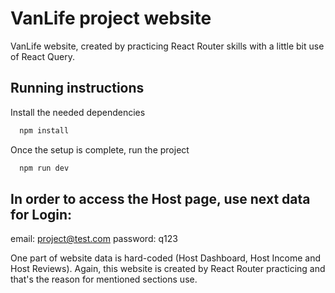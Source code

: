 # VanLife project website

VanLife website, created by practicing React Router skills with a little bit use of React Query.

## Running instructions

Install the needed dependencies

```bash
  npm install
```

Once the setup is complete, run the project

```bash
  npm run dev
```

## In order to access the Host page, use next data for Login:
email: project@test.com
password: q123

One part of website data is hard-coded (Host Dashboard, Host Income and Host Reviews).
Again, this website is created by React Router practicing and that's the reason for mentioned sections use.
